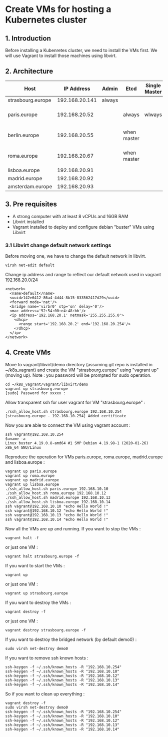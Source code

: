 # Create VMs for hosting a Kubernetes cluster

## 1. Introduction

Before installing a Kubenretes cluster, we need to install the VMs first.
We will use Vagrant to install those machines using libvirt.

## 2. Architecture

| Host              | IP Address     | Admin  | Etcd        | Single Master | Multi Master          | Worker |
|-------------------|----------------|--------|-------------|---------------|-----------------------|--------|
| strasbourg.europe | 192.168.20.141 | always |             |               |                       |        |
| paris.europe      | 192.168.20.52  |        | always      | wlways        | initial control plane |        |
| berlin.europe     | 192.168.20.55  |        | when master |               | Join control plane    |        |
| roma.europe       | 192.168.20.67  |        | when master |               | join control plane    |        |
| lisboa.europe     | 192.168.20.91  |        |             |               |                       | wlways |
| madrid.europe     | 192.168.20.92  |        |             |               |                       | wlways |
| amsterdam.europe  | 192.168.20.93  |        |             |               |                       | wlways |


## 3. Pre requisites
- A strong computer with at least 8 vCPUs and 16GB RAM
- Libvirt installed 
- Vagrant installed to deploy and configure debian "buster" VMs using Libvirt

### 3.1 Libvirt change default network settings

Before moving one, we have to change the default network in libvirt.
```
virsh net-edit default
```
Change ip address and range to reflect our default network used in vagrant 192.168.20.0/24
```
<network>
  <name>default</name>
  <uuid>142e6412-86a4-4d44-8b15-833562417d29</uuid>
  <forward mode='nat'/>
  <bridge name='virbr0' stp='on' delay='0'/>
  <mac address='52:54:00:e4:48:bb'/>
  <ip address='192.168.20.1' netmask='255.255.255.0'>
    <dhcp>
      <range start='192.168.20.2' end='192.168.20.254'/>
    </dhcp>
  </ip>
</network>
```


## 4. Create VMs

Move to vagrant/libvirt/demo directory (assuming git repo is installed in ~/k8s_vagrant) and create the VM "strasbourg.europe" using "vagrant up" (moving up).
Note : you password will be prompted for sudo operation.
```
cd ~/k8s_vagrant/vagrant/libvirt/demo
vagrant up strasbourg.europe
[sudo] Password for xxxxx :
```
Allow transparent ssh for user vagrant for VM "strasbourg.europe" :
```
./ssh_allow_host.sh strasbourg.europe 192.168.10.254
[strasbourg.europe - 192.168.10.254] Added certificate
```
Now you are able to connect the VM using vagrant account :
```
ssh vagrant@192.168.10.254
$uname -a
Linux buster 4.19.0.8-amd64 #1 SMP Debian 4.19.98-1 (2020-01-26) x86_64 GNU/Linux
```
Reproduce the operation for VMs paris.europe, roma.europe, madrid.europe and lisboa.europe :
```
vagrant up paris.europe
vagrant up roma.europe
vagrant up madrid.europe
vagrant up lisboa.europe
./ssh_allow_host.sh paris.europe 192.168.10.10
./ssh_allow_host.sh roma.europe 192.168.10.12
./ssh_allow_host.sh madrid.europe 192.168.10.13
./ssh_allow_host.sh lisboa.europe 192.168.10.14
ssh vagrant@192.168.10.10 "echo Hello World !"
ssh vagrant@192.168.10.12 "echo Hello World !"
ssh vagrant@192.168.10.13 "echo Hello World !"
ssh vagrant@192.168.10.14 "echo Hello World !"
```
Now all the VMs are up and running.
If you want to stop the VMs :
```
vagrant halt -f
```
or just one VM :
```
vagrant halt strasbourg.europe -f
```
If you want to start the VMs :
```
vagrant up
```
or just one VM :
```
vagrant up strasbourg.europe
```
If you want to destroy the VMs :
```
vagrant destroy -f
```
or just one VM :
```
vagrant destroy strasbourg.europe -f
```
If you want to destroy the bridged network (by default demo0) :
```
sudo virsh net-destroy demo0
```
If you want to remove ssh known hosts :
```
ssh-keygen -f ~/.ssh/known_hosts -R "192.168.10.254"
ssh-keygen -f ~/.ssh/known_hosts -R "192.168.10.10"
ssh-keygen -f ~/.ssh/known_hosts -R "192.168.10.12"
ssh-keygen -f ~/.ssh/known_hosts -R "192.168.10.13"
ssh-keygen -f ~/.ssh/known_hosts -R "192.168.10.14"
```
So if you want to clean up everything :
```
vagrant destroy -f
sudo virsh net-destroy demo0
ssh-keygen -f ~/.ssh/known_hosts -R "192.168.10.254"
ssh-keygen -f ~/.ssh/known_hosts -R "192.168.10.10"
ssh-keygen -f ~/.ssh/known_hosts -R "192.168.10.12"
ssh-keygen -f ~/.ssh/known_hosts -R "192.168.10.13"
ssh-keygen -f ~/.ssh/known_hosts -R "192.168.10.14"
```
